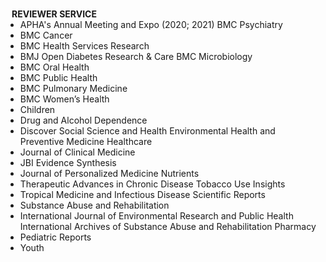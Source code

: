 <h1 id="services"></h1>

<h4 style="margin:0 10px 0;">REVIEWER SERVICE</h4>

<ul style="margin:0 0 20px;">

   <li>APHA's Annual Meeting and Expo (2020; 2021) BMC Psychiatry</li>
<li>BMC Cancer</li>
<li>BMC Health Services Research</li>
<li>BMJ Open Diabetes Research & Care BMC Microbiology</li>
<li>BMC Oral Health</li>
<li>BMC Public Health</li>
<li>BMC Pulmonary Medicine</li>
<li>BMC Women’s Health</li>
<li>Children</li>
<li>Drug and Alcohol Dependence</li>
<li>Discover Social Science and Health Environmental Health and Preventive Medicine Healthcare</li>
<li>Journal of Clinical Medicine</li>
<li>JBI Evidence Synthesis</li>
<li>Journal of Personalized Medicine Nutrients</li>
<li>Therapeutic Advances in Chronic Disease Tobacco Use Insights</li>
<li>Tropical Medicine and Infectious Disease Scientific Reports</li>
<li>Substance Abuse and Rehabilitation</li>
<li>International Journal of Environmental Research and Public Health International Archives of Substance Abuse and Rehabilitation Pharmacy</li>
<li>Pediatric Reports</li>
<li>Youth</li>
  
</ul>
